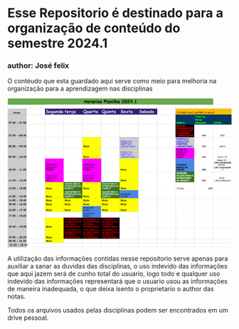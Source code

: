 # Esse Repositorio é destinado para a organização de conteúdo do semestre 2024.1 
### author: José felix 

O contéudo que esta guardado aqui serve como meio para melhoria na organização para a aprendizagem nas disciplinas

<img src="Horarios.png" alt="Imagem com Horarios">

A utilização das informações contidas nesse repositorio serve apenas para auxiliar a sanar as duvidas das disciplinas, o uso indevido das informações que aqui jazem será de cunho total do usuario, logo todo e qualquer uso indevido das informações representará que o usuario usou as informações de maneira inadequada, o que deixa isento o proprietario o author das notas. 

Todos os arquivos usados pelas disciplinas podem ser encontrados em um drive pessoal.